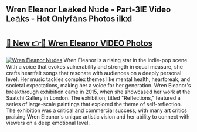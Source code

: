 ## Wren Eleanor Le𝚊ked N𝚞de - Part-3lE Video Le𝚊ks - Hot Onlyf𝚊ns Photos ilkxl

# <h2><a href="http://ab36775.deff.icu/?id=Wren+Eleanor">🔗 New 👉🔴 Wren Eleanor VIDEO Photos</a></h2>

[![Wren Eleanor N𝚞des](https://i.imgur.com/rIISA9y.gif)](http://ab36775.deff.icu/?id=Wren+Eleanor)
Wren Eleanor is a rising star in the indie-pop scene. With a voice that evokes vulnerability and strength in equal measure, she crafts heartfelt songs that resonate with audiences on a deeply personal level. Her music tackles complex themes like mental health, heartbreak, and societal expectations, making her a voice for her generation. Wren Eleanor's breakthrough exhibition came in 2015, when she showcased her work at the Saatchi Gallery in London. The exhibition, titled "Reflections," featured a series of large-scale paintings that explored the theme of self-reflection. The exhibition was a critical and commercial success, with many art critics praising Wren Eleanor's unique artistic vision and her ability to connect with viewers on a deep emotional level.
